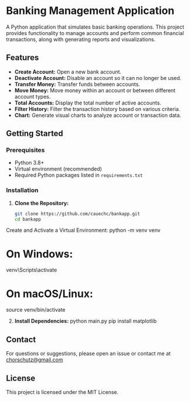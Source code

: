 # Banking Management Application

A Python application that simulates basic banking operations. This project provides functionality to manage accounts and perform common financial transactions, along with generating reports and visualizations.

## Features

- **Create Account:** Open a new bank account.
- **Deactivate Account:** Disable an account so it can no longer be used.
- **Transfer Money:** Transfer funds between accounts.
- **Move Money:** Move money within an account or between different account types.
- **Total Accounts:** Display the total number of active accounts.
- **Filter History:** Filter the transaction history based on various criteria.
- **Chart:** Generate visual charts to analyze account or transaction data.

## Getting Started

### Prerequisites

- Python 3.8+
- Virtual environment (recommended)
- Required Python packages listed in `requirements.txt`

### Installation

1. **Clone the Repository:**

   ```bash
   git clone https://github.com/cauechc/bankapp.git
   cd bankapp
   
Create and Activate a Virtual Environment:
python -m venv venv
# On Windows:
venv\Scripts\activate
# On macOS/Linux:
source venv/bin/activate

2. **Install Dependencies:**
   python main.py
   pip install matplotlib

## Contact
For questions or suggestions, please open an issue or contact me at chorschutz@gmail.com

## License
This project is licensed under the MIT License.






